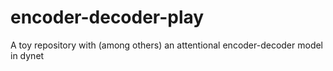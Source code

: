 # encoder-decoder-play
A toy repository with (among others) an attentional encoder-decoder model in dynet

